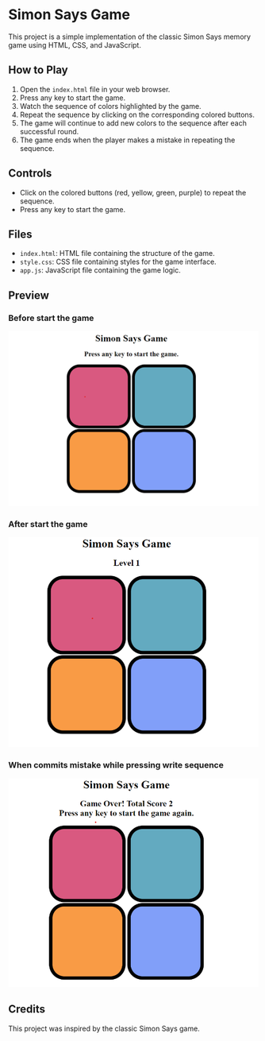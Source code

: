 # Simon Says Game

This project is a simple implementation of the classic Simon Says memory game using HTML, CSS, and JavaScript.

## How to Play

1. Open the `index.html` file in your web browser.
2. Press any key to start the game.
3. Watch the sequence of colors highlighted by the game.
4. Repeat the sequence by clicking on the corresponding colored buttons.
5. The game will continue to add new colors to the sequence after each successful round.
6. The game ends when the player makes a mistake in repeating the sequence.

## Controls

- Click on the colored buttons (red, yellow, green, purple) to repeat the sequence.
- Press any key to start the game.

## Files

- `index.html`: HTML file containing the structure of the game.
- `style.css`: CSS file containing styles for the game interface.
- `app.js`: JavaScript file containing the game logic.

## Preview

### Before start the game

<img src="simonsays1.png" alt="simonsays game image">

### After start the game

<img src="simonsays2.png" alt="simonsays game image">

### When commits mistake while pressing write sequence

<img src="simonsays3.png" alt="simonsays game image">

## Credits

This project was inspired by the classic Simon Says game.



